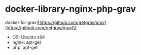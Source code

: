 # docker-library-nginx-php-grav

docker for grav\([https://github.com/getgrav/grav](https://github.com/getgrav/grav)\)

 * OS: Ubuntu x64
 * nginx: apt-get
 * php: apt-get
